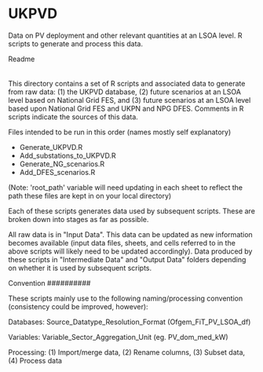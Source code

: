 # UKPVD
Data on PV deployment and other relevant quantities at an LSOA level. R scripts to generate and process this data.

Readme
######

This directory contains a set of R scripts and associated data to generate from raw data: (1) the UKPVD database, (2) future scenarios at an LSOA level based on National Grid FES, and (3) future scenarios at an LSOA level based upon National Grid FES and UKPN and NPG DFES. Comments in R scripts indicate the sources of this data.

Files intended to be run in this order (names mostly self explanatory)

- Generate_UKPVD.R
- Add_substations_to_UKPVD.R
- Generate_NG_scenarios.R
- Add_DFES_scenarios.R

(Note: 'root_path' variable will need updating in each sheet to reflect the path these files are kept in on your local directory)

Each of these scripts generates data used by subsequent scripts. These are broken down into stages as far as possible.

All raw data is in "Input Data". This data can be updated as new information becomes available (input data files, sheets, and cells referred to in the above scripts will likely need to be updated accordingly). Data produced by these scripts in "Intermediate Data" and "Output Data" folders depending on whether it is used by subsequent scripts.

Convention
##########

These scripts mainly use to the following naming/processing convention (consistency could be improved, however):

Databases: Source_Datatype_Resolution_Format (Ofgem_FiT_PV_LSOA_df)

Variables: Variable_Sector_Aggregation_Unit (eg. PV_dom_med_kW)

Processing: (1) Import/merge data, (2) Rename columns, (3) Subset data, (4) Process data
